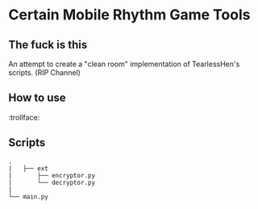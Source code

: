 # Certain Mobile Rhythm Game Tools

## The fuck is this

An attempt to create a "clean room" implementation of TearlessHen's scripts. (RIP Channel)

## How to use

:trollface:

## Scripts

```path
.
|   ├── ext
|       ├── encryptor.py
|       └── decryptor.py
|
└── main.py
```
